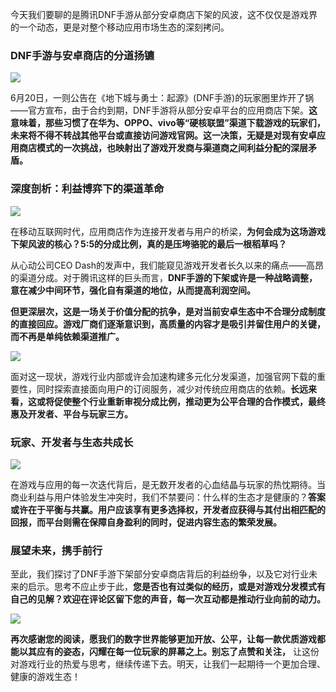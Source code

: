 今天我们要聊的是腾讯DNF手游从部分安卓商店下架的风波，这不仅仅是游戏界的一个动态，更是对整个移动应用市场生态的深刻拷问。

### DNF手游与安卓商店的分道扬镳


![](https://cdn.jsdelivr.net/gh/wangwenjie1314/PicCDN/2024-6-20/1718861724847-image.png)


6月20日，一则公告在《地下城与勇士：起源》(DNF手游)的玩家圈里炸开了锅——官方宣布，由于合约到期，DNF手游将从部分安卓平台的应用商店下架。**这意味着，那些习惯了在华为、OPPO、vivo等“硬核联盟”渠道下载游戏的玩家们，未来将不得不转战其他平台或直接访问游戏官网。这一决策，无疑是对现有安卓应用商店模式的一次挑战，也映射出了游戏开发商与渠道商之间利益分配的深层矛盾。**

### 深度剖析：利益博弈下的渠道革命


![](https://cdn.jsdelivr.net/gh/wangwenjie1314/PicCDN/2024-6-20/1718861737499-image.png)


在移动互联网时代，应用商店作为连接开发者与用户的桥梁，**为何会成为这场游戏下架风波的核心？5:5的分成比例，真的是压垮骆驼的最后一根稻草吗？**

从心动公司CEO Dash的发声中，我们能窥见游戏开发者长久以来的痛点——高昂的渠道分成。对于腾讯这样的巨头而言，**DNF手游的下架或许是一种战略调整，意在减少中间环节，强化自有渠道的地位，从而提高利润空间。**

**但更深层次，这是一场关于价值分配的抗争，是对当前安卓生态中不合理分成制度的直接回应。游戏厂商们逐渐意识到，高质量的内容才是吸引并留住用户的关键，而不再是单纯依赖渠道推广。**

![](https://cdn.jsdelivr.net/gh/wangwenjie1314/PicCDN/2024-6-20/1718861748570-image.png)


面对这一现状，游戏行业内部或许会加速构建多元化分发渠道，加强官网下载的重要性，同时探索直接面向用户的订阅服务，减少对传统应用商店的依赖。**长远来看，这或将促使整个行业重新审视分成比例，推动更为公平合理的合作模式，最终惠及开发者、平台与玩家三方。**

### 玩家、开发者与生态共成长


![](https://cdn.jsdelivr.net/gh/wangwenjie1314/PicCDN/2024-6-20/1718861758228-image.png)


在游戏与应用的每一次迭代背后，是无数开发者的心血结晶与玩家的热忱期待。当商业利益与用户体验发生冲突时，我们不禁要问：什么样的生态才是健康的？**答案或许在于平衡与共赢。用户应该享有更多选择权，开发者应获得与其付出相匹配的回报，而平台则需在保障自身盈利的同时，促进内容生态的繁荣发展。**

### 展望未来，携手前行

至此，我们探讨了DNF手游下架部分安卓商店背后的利益纷争，以及它对行业未来的启示。思考不应止步于此，**您是否也有过类似的经历，或是对游戏分发模式有自己的见解？欢迎在评论区留下您的声音，每一次互动都是推动行业向前的动力。**


![](https://cdn.jsdelivr.net/gh/wangwenjie1314/PicCDN/2024-6-20/1718861710299-image.png)


**再次感谢您的阅读，愿我们的数字世界能够更加开放、公平，让每一款优质游戏都能以其应有的姿态，闪耀在每一位玩家的屏幕之上。别忘了点赞和关注，** 让这份对游戏行业的热爱与思考，继续传递下去。明天，让我们一起期待一个更加合理、健康的游戏生态！